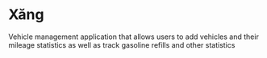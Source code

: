 # Xăng

Vehicle management application that allows users to add vehicles and their mileage statistics as well as track gasoline refills and other statistics
